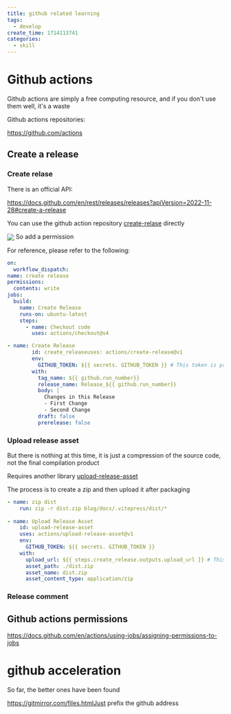 ```yaml
---
title: github related learning
tags:
  - develop
create_time: 1714113741
categories:
  - skill
---
```


# Github actions

Github actions are simply a free computing resource, and if you don't use them well, it's a waste

Github actions repositories:

https://github.com/actions

## Create a release

### Create relase

There is an official API:

https://docs.github.com/en/rest/releases/releases?apiVersion=2022-11-28#create-a-release

You can use the github action repository [create-relase](https://github.com/actions/create-release) directly

<img src="/assets/YdIvb7DnDoiLeUxHHZFcS7Dan7c.png" src-width="781" class="m-auto" src-height="161" align="center"/>
So add a permission

For reference, please refer to the following:

```yaml
on:
  workflow_dispatch:
name: create release
permissions:
  contents: write
jobs:
  build:
    name: Create Release
    runs-on: ubuntu-latest
    steps:
      - name: Checkout code
        uses: actions/checkout@v4

- name: Create Release
        id: create_releaseuses: actions/create-release@v1
        env:
          GITHUB_TOKEN: ${{ secrets. GITHUB_TOKEN }} # This token is provided by Actions, you do not need to create your own token
        with:
          tag_name: ${{ github.run_number}}
          release_name: Release_${{ github.run_number}}
          body: |
            Changes in this Release
            - First Change
            - Second Change
          draft: false
          prerelease: false
```

### Upload release asset

But there is nothing at this time, it is just a compression of the source code, not the final compilation product

Requires another library [upload-release-asset](https://github.com/actions/upload-release-asset)

The process is to create a zip and then upload it after packaging

```yaml
- name: zip dist
    run: zip -r dist.zip blog/docs/.vitepress/dist/* 
        
- name: Upload Release Asset
    id: upload-release-asset
    uses: actions/upload-release-asset@v1
    env:
      GITHUB_TOKEN: ${{ secrets. GITHUB_TOKEN }}
    with:
      upload_url: ${{ steps.create_release.outputs.upload_url }} # This pulls from the CREATE RELEASE step above, referencing it's ID to get its outputs object, which include a `upload_url`. See this blog post for more info: https://jasonet.co/posts/new-features-of-github-actions/#passing-data-to-future-steps
      asset_path: ./dist.zip
      asset_name: dist.zip
      asset_content_type: application/zip
```

### Release comment

## Github actions permissions

https://docs.github.com/en/actions/using-jobs/assigning-permissions-to-jobs

# github acceleration

So far, the better ones have been found

https://gitmirror.com/files.htmlJust prefix the github address